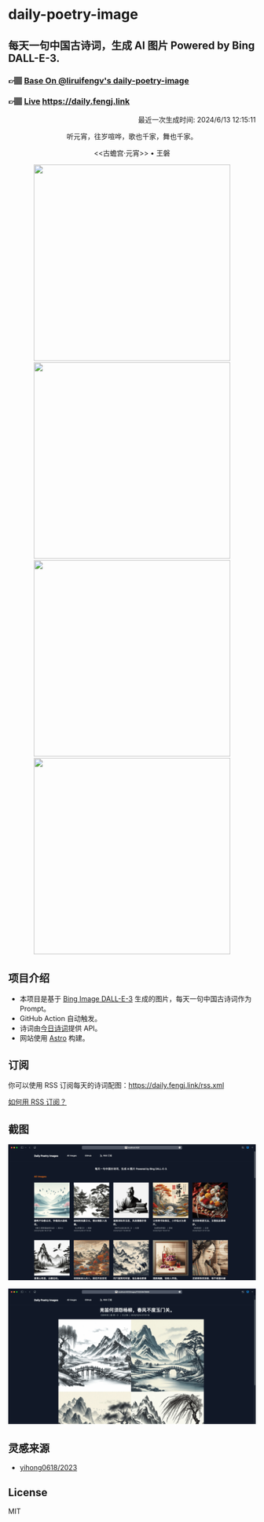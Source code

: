 
# daily-poetry-image

## 每天一句中国古诗词，生成 AI 图片 Powered by Bing DALL-E-3.

### 👉🏽 [Base On @liruifengv's daily-poetry-image](https://github.com/liruifengv/daily-poetry-image)

### 👉🏽 [Live](https://daily.fengj.link) https://daily.fengj.link

<p align="right">
  最近一次生成时间: 2024/6/13 12:15:11
</p>
<p align="center">
听元宵，往岁喧哗，歌也千家，舞也千家。
</p>
<p align="center">
<<古蟾宫·元宵>> • 王磐
</p>
<p align="center">
<img src="https://tse1.mm.bing.net/th/id/OIG3._Ezp_zlFtbdgOX3dITs." height="400" width="400" />
<img src="https://tse2.mm.bing.net/th/id/OIG3.CoQ3259ZDUM2WO2ELQJK" height="400" width="400" />
<img src="https://tse2.mm.bing.net/th/id/OIG3.MTH9leoovSGEUxlJWr5r" height="400" width="400" />
<img src="https://tse1.mm.bing.net/th/id/OIG3.3QscO2CmCzVqNnKODNGF" height="400" width="400" />
</p>

## 项目介绍

-   本项目是基于 [Bing Image DALL-E-3](https://www.bing.com/images/create) 生成的图片，每天一句中国古诗词作为 Prompt。
-   GitHub Action 自动触发。
-   诗词由[今日诗词](https://www.jinrishici.com/)提供 API。
-   网站使用 [Astro](https://astro.build) 构建。

## 订阅

你可以使用 RSS 订阅每天的诗词配图：https://daily.fengj.link/rss.xml

[如何用 RSS 订阅？](https://zhuanlan.zhihu.com/p/55026716)

## 截图

![图片列表](./screenshots/Snipaste_2023-12-28_21-00-26.png)

![图片详情](./screenshots/Snipaste_2023-12-28_21-00-53.png)

## 灵感来源

-   [yihong0618/2023](https://github.com/yihong0618/2023)

## License

MIT

